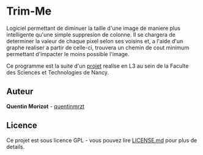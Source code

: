 # Trim-Me

Logiciel permettant de diminuer la taille d'une image de maniere plus intelligente qu'une simple suppresion de colonne. Il se chargera de determiner la valeur de chaque pixel selon ses voisins et, a l'aide d'un graphe realiser a partir de celle-ci, trouvera un chemin de cout minimum permettant d'impacter le moins possible l'image.

Ce programme est la suite d'un [projet](https://github.com/loicmolina/Modelisation) realise en L3 au sein de la Faculte des Sciences et Technologies de Nancy.

## Auteur

**Quentin Morizot** - [quentinmrzt](https://github.com/quentinmrzt)


## Licence

Ce projet est sous licence GPL - vous pouvez lire [LICENSE.md](LICENSE.md) pour plus de details.
